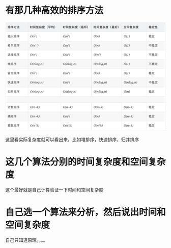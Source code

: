 # 有那几种高效的排序方法

![img](images/849589-20180402133438219-1946132192.png)

这里看实际复杂度就可以看出来，比如堆排序，快速排序，归并排序

# 这几个算法分别的时间复杂度和空间复杂度

这个最好就是自己计算验证一下时间和空间复杂度

# 自己选一个算法来分析，然后说出时间和空间复杂度

自己只知道原理。。。。



